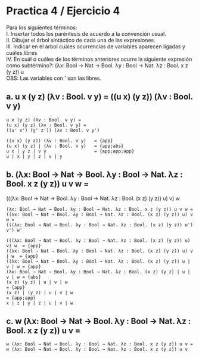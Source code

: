 # Practica 4 / Ejercicio 4  
Para los siguientes términos:  
I. Insertar todos los paréntesis de acuerdo a la convención usual.  
II. Dibujar el árbol sintáctico de cada una de las expresiones.  
III. Indicar en el árbol cuáles ocurrencias de variables aparecen ligadas y cuáles libres  
IV. En cuál o cuáles de los términos anteriores ocurre la siguiente expresión como subtérmino?: 
(λx: Bool → Nat → Bool. λy : Bool → Nat. λz : Bool. x z (y z)) u  
OBS: Las variables con ' son las libres.  

## a. u x (y z) (λv : Bool. v y)  = ((u x) (y z)) (λv : Bool. v y) 
```
u x (y z) (λv : Bool. v y) =
(u x) (y z) (λv : Bool. v y) =
((u' x') (y' z')) (λv : Bool. v y') 

((u x) (y z)) (λv : Bool. v y)   = {app}
(u x) (y z) | (λv : Bool. v y)   = {app;abs}
u x | y z | v y                  = {app;app;app}
u | x | y | z | v | y
```
## b. (λx: Bool → Nat → Bool. λy : Bool → Nat. λz : Bool. x z (y z)) u v w = 
(((λx: Bool → Nat → Bool. λy : Bool → Nat. λz : Bool. (x z) (y z)) u) v) w  
```
(λx: Bool → Nat → Bool. λy : Bool → Nat. λz : Bool. x z (y z)) u v w =
((λx: Bool → Nat → Bool. λy : Bool → Nat. λz : Bool. (x z) (y z)) u) v w =
(((λx: Bool → Nat → Bool. λy : Bool → Nat. λz : Bool. (x z) (y z)) u') v') w' 

(((λx: Bool → Nat → Bool. λy : Bool → Nat. λz : Bool. (x z) (y z)) u) v) w  = {app}
((λx: Bool → Nat → Bool. λy : Bool → Nat. λz : Bool. (x z) (y z)) u) v | w  = {app}
((λx: Bool → Nat → Bool. λy : Bool → Nat. λz : Bool. (x z) (y z)) u | v | w = {app}
(λx: Bool → Nat → Bool. λy : Bool → Nat. λz : Bool. (x z) (y z) | u | v | w = {abs}
(x z) (y z) | u | v | w                                                     = {app}
(x z) | (y z) | u | v | w                                                   = {app;app}
x | z | y | z | u | v | w
```
## c. w (λx: Bool → Nat → Bool. λy : Bool → Nat. λz : Bool. x z (y z)) u v =
```
w (λx: Bool → Nat → Bool. λy : Bool → Nat. λz : Bool. x z (y z)) u v =
w (λx: Bool → Nat → Bool. λy : Bool → Nat. λz : Bool. x z (y z)) u v
```
